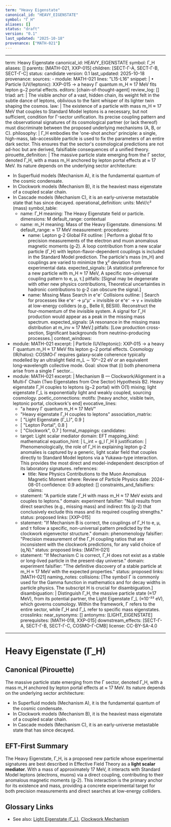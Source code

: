 ```yaml
---
term: "Heavy Eigenstate"
canonical_id: "HEAVY_EIGENSTATE"
symbol: "Γ_H"
aliases: []
status: "draft"
version: "0.1"
last_updated: "2025-10-18"
provenance: ["MATH-021"]
---
```


---
term: Heavy Eigenstate
canonical_id: HEAVY_EIGENSTATE
symbol: Γ_H
aliases: []
parents: [MATH-021, XXP-015]
children: [SECT-Γ-A, SECT-Γ-B, SECT-Γ-C]
status: candidate
version: 0.1
last_updated: 2025-10-18
provenance:
  sources:
    - module: MATH-021
      lines: "L15-L16"
      snippet: |
        • Particle (UV/leptonic): XXP-015 → a heavy Γ quantum m_H ≈ 17 MeV fits lepton g−2 portal effects.
  editors: [chain-of-thought-agent]
  review_log: []
triad:
  art: |
    The visible anchor of a vast, hidden chain, its weight felt in the subtle dance of leptons, oblivious to the faint whisper of its lighter twin shaping the cosmos.
  law: |
    The existence of a particle with mass m_H ≈ 17 MeV that couples to Standard Model leptons is a necessary, but not sufficient, condition for Γ-sector unification. Its precise coupling pattern and the observational signatures of its cosmological partner (or lack thereof) must discriminate between the proposed underlying mechanisms (A, B, or C).
  philosophy: |
    Γ_H embodies the 'one-shot anchor' principle: a single, high-mass, lab-accessible particle is used to fix the parameters of an entire dark sector. This ensures that the sector's cosmological predictions are not ad-hoc but are derived, falsifiable consequences of a unified theory.
pirouette_definition: |
  The massive particle state emerging from the Γ sector, denoted Γ_H, with a mass m_H anchored by lepton portal effects at ≈ 17 MeV. Its nature depends on the underlying sector architecture:
  - In Superfluid models (Mechanism A), it is the fundamental quantum of the cosmic condensate.
  - In Clockwork models (Mechanism B), it is the heaviest mass eigenstate of a coupled scalar chain.
  - In Cascade models (Mechanism C), it is an early-universe metastable state that has since decayed.
operational_definition:
  units: MeV/c² (mass)
  symbol_table:
    - name: Γ_H
      meaning: The Heavy Eigenstate field or particle.
      dimensions: M
      default_range: contextual
    - name: m_H
      meaning: Mass of the Heavy Eigenstate.
      dimensions: M
      default_range: ≈ 17 MeV
  measurement:
    procedures:
      - name: Lepton g-2 Global Fit
        outline: |
          Perform a global fit to precision measurements of the electron and muon anomalous magnetic moments (g-2). A loop contribution from a new scalar particle (Γ_H) with lepton-flavor-dependent couplings is included in the Standard Model prediction. The particle's mass (m_H) and couplings are varied to minimize the χ² deviation from experimental data.
        expected_signals: [A statistical preference for a new particle with m_H ≈ 17 MeV, A specific non-universal coupling pattern to e, μ, τ.]
        pitfalls: [Signal may be degenerate with other new physics contributions, Theoretical uncertainties in hadronic contributions to g-2 can obscure the signal.]
      - name: Missing Mass Search in e⁺e⁻ Collisions
        outline: |
          Search for processes like e⁺e⁻ → μ⁺μ⁻ + invisible or e⁺e⁻ → γ + invisible at low-energy colliders (e.g., Belle II, BESIII). Reconstruct the four-momentum of the invisible system. A signal for Γ_H production would appear as a peak in the missing mass spectrum.
        expected_signals: [A resonance in the missing mass distribution at m_inv ≈ 17 MeV.]
        pitfalls: [Low production cross-section, Significant backgrounds from neutrino-producing processes.]
context_windows:
  - module: MATH-021
    excerpt: |
      Particle (UV/leptonic): XXP‑015 → a heavy Γ quantum m_H ≈ 17 MeV fits lepton g−2 portal effects.
      Cosmology (IR/halos): COSMO‑Γ requires galaxy‑scale coherence typically modelled by an ultralight field m_L ∼ 10^−22 eV *or* an equivalent long‑wavelength collective mode.
      Goal: show that (i) both phenomena arise from a single Γ sector...
  - module: MATH-021
    excerpt: |
      Mechanism B — Clockwork/Alignment in a Multi‑Γ Chain (Two Eigenstates from One Sector)
      Hypothesis B2. Heavy eigenstate Γ_H couples to leptons (g−2 portal) with O(1) mixing; light eigenstate Γ_L is exponentially light and weakly coupled, sourcing cosmology.
poetic_connections:
  motifs: [heavy anchor, visible twin, leptonic portal, clockwork's end]
  evocative_lines:
    - "a heavy Γ quantum m_H ≈ 17 MeV"
    - "Heavy eigenstate Γ_H couples to leptons"
  association_matrix:
    - [ "Light Eigenstate (Γ_L)", 0.9 ]
    - [ "Lepton Portal", 0.8 ]
    - [ "Clockwork", 0.7 ]
formal_mappings:
  candidates:
    - target: Light scalar mediator
      domain: EFT
      mapping_kind: mathematical
      equation_hint: |
        L_int = g_l Γ_H l̄l
      justification: |
        Phenomenologically, the role of Γ_H in explaining lepton g-2 anomalies is captured by a generic, light scalar field that couples directly to Standard Model leptons via a Yukawa-type interaction. This provides the most direct and model-independent description of its laboratory signatures.
      references:
        - title: New Physics Contributions to the Muon Anomalous Magnetic Moment
          where: Review of Particle Physics
          date: 2024-08-01
      confidence: 0.9
  adopted: []
constraints_and_falsifiers:
  claims:
    - statement: "A particle state Γ_H with mass m_H ≈ 17 MeV exists and couples to leptons."
      domain: experiment
      falsifier: "Null results from direct searches (e.g., missing mass) and indirect fits (g-2) that conclusively exclude this mass and its required coupling strengths."
      status: proposed
      links: [XXP-015]
    - statement: "If Mechanism B is correct, the couplings of Γ_H to e, μ, and τ follow a specific, non-universal pattern predicted by the clockwork eigenvector structure."
      domain: phenomenology
      falsifier: "Precision measurement of the Γ_H coupling ratios that are inconsistent with the clockwork predictions, for any valid choice of (q,N)."
      status: proposed
      links: [MATH-021]
    - statement: "If Mechanism C is correct, Γ_H does not exist as a stable or long-lived particle in the present-day universe."
      domain: experiment
      falsifier: "The definitive discovery of a stable particle at m_H ≈ 17 MeV with the expected properties."
      status: proposed
      links: [MATH-021]
naming_notes:
  collisions: [The symbol Γ is commonly used for the Gamma function in mathematics and for decay widths in particle physics. The subscript H is crucial for disambiguation.]
  disambiguation: |
    Distinguish Γ_H, the massive particle state (≈17 MeV), from its potential partner, the Light Eigenstate Γ_L (≈10⁻²² eV), which governs cosmology. Within the framework, Γ refers to the entire sector, while Γ_H and Γ_L refer to specific mass eigenstates.
crosslinks:
  near_synonyms: []
  antonyms: [LIGHT_EIGENSTATE]
  prerequisites: [MATH-018, XXP-015]
  downstream_effects: [SECT-Γ-A, SECT-Γ-B, SECT-Γ-C, COSMO-Γ-CMB]
license: CC-BY-SA-4.0
---

# Heavy Eigenstate (Γ_H)

## Canonical (Pirouette)
The massive particle state emerging from the Γ sector, denoted Γ_H, with a mass m_H anchored by lepton portal effects at ≈ 17 MeV. Its nature depends on the underlying sector architecture:
- In Superfluid models (Mechanism A), it is the fundamental quantum of the cosmic condensate.
- In Clockwork models (Mechanism B), it is the heaviest mass eigenstate of a coupled scalar chain.
- In Cascade models (Mechanism C), it is an early-universe metastable state that has since decayed.

## EFT-First Summary
The Heavy Eigenstate, Γ_H, is a proposed new particle whose experimental signatures are best described in Effective Field Theory as a **light scalar mediator**. With a mass of approximately 17 MeV, it interacts with Standard Model leptons (electrons, muons) via a direct coupling, contributing to their anomalous magnetic moments (g-2). This interaction is the primary anchor for its existence and mass, providing a concrete experimental target for both precision measurements and direct searches at low-energy colliders.

## Glossary Links
- See also: [Light Eigenstate (Γ_L)](<link-to-light-eigenstate>), [Clockwork Mechanism](<link-to-clockwork>)